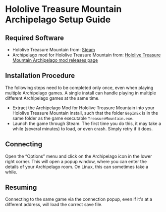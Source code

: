 # Hololive Treasure Mountain Archipelago Setup Guide

## Required Software

- Hololive Treasure Mountain from: [Steam](https://store.steampowered.com/app/2972990)
- Archipelago mod for Hololive Treasure Mountain from: [Hololive Treasure Mountain Archipelago mod releases page](https://github.com/StellatedCUBE/Treasure-Mountain-Archipelago/releases)

## Installation Procedure

The following steps need to be completed only once, even when playing multiple Archipelago games.
A single install can handle playing in multiple different Archipelago games at the same time.

- Extract the Archipelago Mod for Hololive Treasure Mountain into your Hololive Treasure Mountain install, such that the folder `BepInEx` is in the same folder as the game executable `TreasureMountain.exe`.
- Launch the game through Steam. The first time you do this, it may take a while (several minutes) to load, or even crash. Simply retry if it does.

## Connecting

Open the “Options” menu and click on the Archipelago icon in the lower right corner.
This will open a popup window, where you can enter the details of your Archipelago room.
On Linux, this can sometimes take a while.

## Resuming

Connecting to the same game via the connection popup, even if it's at a different address, will load the correct save file.
